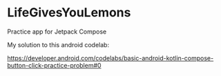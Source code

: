 # LifeGivesYouLemons
Practice app for Jetpack Compose


My solution to this android codelab:

https://developer.android.com/codelabs/basic-android-kotlin-compose-button-click-practice-problem#0
